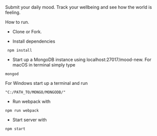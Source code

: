 
Submit your daily mood. Track your wellbeing and see how the world is feeling.


How to run.

* Clone or Fork.

* Install dependencies
```
 npm install
```
* Start up a MongoDB instance using localhost:27017/mood-new. For macOS in terminal simply type
```
mongod
```
For Windows start up a terminal and run
```
"C:/PATH_TO/MONGO/MONGODB/"
```
* Run webpack with
```
npm run webpack
```
* Start server with 
```
npm start
```


